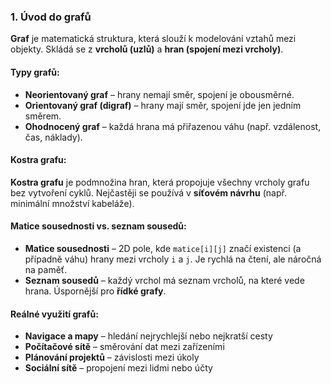 

### **1. Úvod do grafů**

**Graf** je matematická struktura, která slouží k modelování vztahů mezi objekty. Skládá se z **vrcholů (uzlů)** a **hran (spojení mezi vrcholy)**.

#### Typy grafů:

* **Neorientovaný graf** – hrany nemají směr, spojení je obousměrné.
* **Orientovaný graf (digraf)** – hrany mají směr, spojení jde jen jedním směrem.
* **Ohodnocený graf** – každá hrana má přiřazenou váhu (např. vzdálenost, čas, náklady).

#### Kostra grafu:

**Kostra grafu** je podmnožina hran, která propojuje všechny vrcholy grafu bez vytvoření cyklů. Nejčastěji se používá v **síťovém návrhu** (např. minimální množství kabeláže).

#### Matice sousednosti vs. seznam sousedů:

* **Matice sousednosti** – 2D pole, kde `matice[i][j]` značí existenci (a případně váhu) hrany mezi vrcholy `i` a `j`. Je rychlá na čtení, ale náročná na paměť.
* **Seznam sousedů** – každý vrchol má seznam vrcholů, na které vede hrana. Úspornější pro **řídké grafy**.

#### Reálné využití grafů:

* **Navigace a mapy** – hledání nejrychlejší nebo nejkratší cesty
* **Počítačové sítě** – směrování dat mezi zařízeními
* **Plánování projektů** – závislosti mezi úkoly
* **Sociální sítě** – propojení mezi lidmi nebo účty

